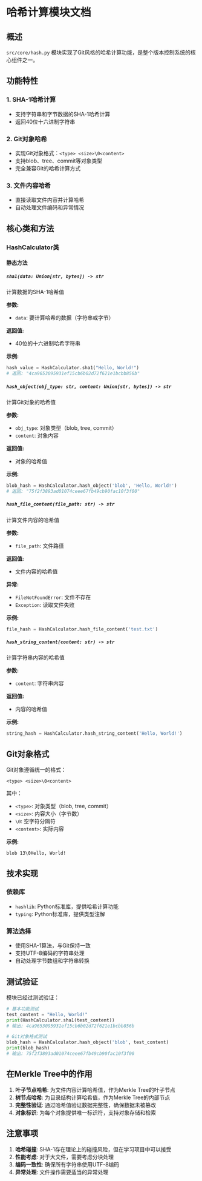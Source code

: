 # 哈希计算模块文档

## 概述

`src/core/hash.py` 模块实现了Git风格的哈希计算功能，是整个版本控制系统的核心组件之一。

## 功能特性

### 1. SHA-1哈希计算
- 支持字符串和字节数据的SHA-1哈希计算
- 返回40位十六进制字符串

### 2. Git对象哈希
- 实现Git对象格式：`<type> <size>\0<content>`
- 支持blob、tree、commit等对象类型
- 完全兼容Git的哈希计算方式

### 3. 文件内容哈希
- 直接读取文件内容并计算哈希
- 自动处理文件编码和异常情况

## 核心类和方法

### HashCalculator类

#### 静态方法

##### `sha1(data: Union[str, bytes]) -> str`
计算数据的SHA-1哈希值

**参数:**
- `data`: 要计算哈希的数据（字符串或字节）

**返回值:**
- 40位的十六进制哈希字符串

**示例:**
```python
hash_value = HashCalculator.sha1("Hello, World!")
# 返回: "4ca9653095931ef15cb6b02d72f621e1bcbb856b"
```

##### `hash_object(obj_type: str, content: Union[str, bytes]) -> str`
计算Git对象的哈希值

**参数:**
- `obj_type`: 对象类型（blob, tree, commit）
- `content`: 对象内容

**返回值:**
- 对象的哈希值

**示例:**
```python
blob_hash = HashCalculator.hash_object('blob', 'Hello, World!')
# 返回: "75f2f3893ad01074ceee67fb49cb90fac10f3f00"
```

##### `hash_file_content(file_path: str) -> str`
计算文件内容的哈希值

**参数:**
- `file_path`: 文件路径

**返回值:**
- 文件内容的哈希值

**异常:**
- `FileNotFoundError`: 文件不存在
- `Exception`: 读取文件失败

**示例:**
```python
file_hash = HashCalculator.hash_file_content('test.txt')
```

##### `hash_string_content(content: str) -> str`
计算字符串内容的哈希值

**参数:**
- `content`: 字符串内容

**返回值:**
- 内容的哈希值

**示例:**
```python
string_hash = HashCalculator.hash_string_content('Hello, World!')
```

## Git对象格式

Git对象遵循统一的格式：
```
<type> <size>\0<content>
```

其中：
- `<type>`: 对象类型（blob, tree, commit）
- `<size>`: 内容大小（字节数）
- `\0`: 空字符分隔符
- `<content>`: 实际内容

**示例:**
```
blob 13\0Hello, World!
```

## 技术实现

### 依赖库
- `hashlib`: Python标准库，提供哈希计算功能
- `typing`: Python标准库，提供类型注解

### 算法选择
- 使用SHA-1算法，与Git保持一致
- 支持UTF-8编码的字符串处理
- 自动处理字节数组和字符串转换

## 测试验证

模块已经过测试验证：

```python
# 基本功能测试
test_content = "Hello, World!"
print(HashCalculator.sha1(test_content))
# 输出: 4ca9653095931ef15cb6b02d72f621e1bcbb856b

# Git对象格式测试
blob_hash = HashCalculator.hash_object('blob', test_content)
print(blob_hash)
# 输出: 75f2f3893ad01074ceee67fb49cb90fac10f3f00
```

## 在Merkle Tree中的作用

1. **叶子节点哈希**: 为文件内容计算哈希值，作为Merkle Tree的叶子节点
2. **树节点哈希**: 为目录结构计算哈希值，作为Merkle Tree的内部节点
3. **完整性验证**: 通过哈希值验证数据完整性，确保数据未被篡改
4. **对象标识**: 为每个对象提供唯一标识符，支持对象存储和检索

## 注意事项

1. **哈希碰撞**: SHA-1存在理论上的碰撞风险，但在学习项目中可以接受
2. **性能考虑**: 对于大文件，需要考虑分块处理
3. **编码一致性**: 确保所有字符串使用UTF-8编码
4. **异常处理**: 文件操作需要适当的异常处理